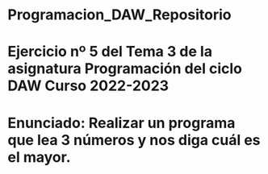 # Programacion_DAW_Repositorio
# Ejercicio nº 5 del Tema 3 de la asignatura Programación del ciclo DAW Curso 2022-2023
# Enunciado: Realizar un programa que lea 3 números y nos diga cuál es el mayor.
